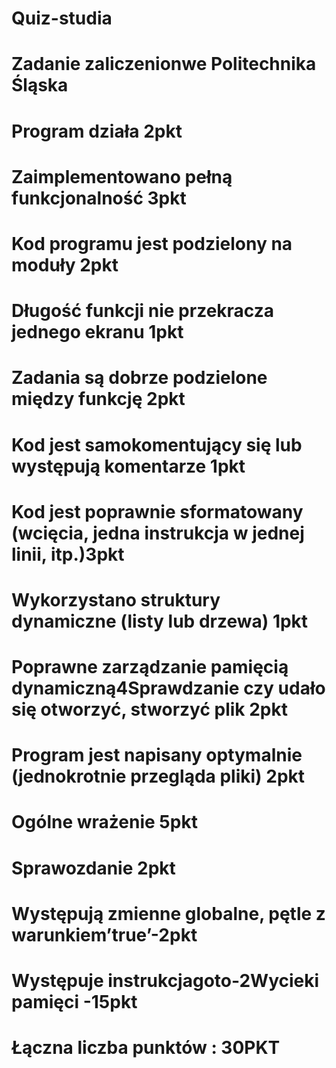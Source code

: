 # Quiz-studia
# Zadanie zaliczenionwe Politechnika Śląska
# Program działa 2pkt
# Zaimplementowano pełną funkcjonalność 3pkt
# Kod programu jest podzielony na moduły 2pkt
# Długość funkcji nie przekracza jednego ekranu 1pkt
# Zadania są dobrze podzielone między funkcję 2pkt
# Kod jest samokomentujący się lub występują komentarze 1pkt
# Kod jest poprawnie sformatowany (wcięcia, jedna instrukcja w jednej linii, itp.)3pkt 
# Wykorzystano struktury dynamiczne (listy lub drzewa) 1pkt 
# Poprawne zarządzanie pamięcią dynamiczną4Sprawdzanie czy udało się otworzyć, stworzyć plik 2pkt 
# Program jest napisany optymalnie (jednokrotnie przegląda pliki) 2pkt 
# Ogólne wrażenie 5pkt
# Sprawozdanie 2pkt 
# Występują zmienne globalne, pętle z warunkiem’true’-2pkt 
# Występuje instrukcjagoto-2Wycieki pamięci -15pkt
# Łączna liczba punktów : 30PKT